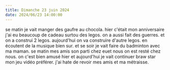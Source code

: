 ```yaml
---
title: Dimanche 23 juin 2024
date: 2024/06/23 14:00:00
---
```

se matin je vait manger des gaufre au chocola.
hier c'était mon anniversaire j'ai eu beaucoup de cadeau surtou des legos.
on a aussi fait des guerres.
et on a construi 2 legos.
aujourd'hui on va construire d'autre legos.
en écoutent de la musique bien sur.
et se soir je vait faire du badminton avec ma maman.
se matin mes amis son parti chez euet nous on est resté chez nous.
on c'est bien amusé hier et aujourd'hui je vait continuer braw star mon jeu vidéo préférer.
j'ai hate de revoir mes amis et ma métraisse.